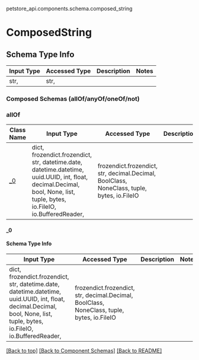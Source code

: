<a name="top"></a>
petstore_api.components.schema.composed_string
# ComposedString

## Schema Type Info
Input Type | Accessed Type | Description | Notes
------------ | ------------- | ------------- | -------------
str,  | str,  |  |

### Composed Schemas (allOf/anyOf/oneOf/not)
### allOf
Class Name | Input Type | Accessed Type | Description | Notes
------------- | ------------- | ------------- | ------------- | -------------
[_0](#_0) | dict, frozendict.frozendict, str, datetime.date, datetime.datetime, uuid.UUID, int, float, decimal.Decimal, bool, None, list, tuple, bytes, io.FileIO, io.BufferedReader,  | frozendict.frozendict, str, decimal.Decimal, BoolClass, NoneClass, tuple, bytes, io.FileIO |  |

#### _0

#### Schema Type Info
Input Type | Accessed Type | Description | Notes
------------ | ------------- | ------------- | -------------
dict, frozendict.frozendict, str, datetime.date, datetime.datetime, uuid.UUID, int, float, decimal.Decimal, bool, None, list, tuple, bytes, io.FileIO, io.BufferedReader,  | frozendict.frozendict, str, decimal.Decimal, BoolClass, NoneClass, tuple, bytes, io.FileIO |  |

[[Back to top]](#top) [[Back to Component Schemas]](../../../README.md#Component-Schemas) [[Back to README]](../../../README.md)
